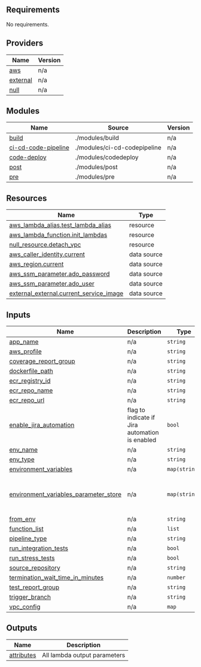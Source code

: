 <!-- BEGIN_TF_DOCS -->
## Requirements

No requirements.

## Providers

| Name | Version |
|------|---------|
| <a name="provider_aws"></a> [aws](#provider\_aws) | n/a |
| <a name="provider_external"></a> [external](#provider\_external) | n/a |
| <a name="provider_null"></a> [null](#provider\_null) | n/a |

## Modules

| Name | Source | Version |
|------|--------|---------|
| <a name="module_build"></a> [build](#module\_build) | ./modules/build | n/a |
| <a name="module_ci-cd-code-pipeline"></a> [ci-cd-code-pipeline](#module\_ci-cd-code-pipeline) | ./modules/ci-cd-codepipeline | n/a |
| <a name="module_code-deploy"></a> [code-deploy](#module\_code-deploy) | ./modules/codedeploy | n/a |
| <a name="module_post"></a> [post](#module\_post) | ./modules/post | n/a |
| <a name="module_pre"></a> [pre](#module\_pre) | ./modules/pre | n/a |

## Resources

| Name | Type |
|------|------|
| [aws_lambda_alias.test_lambda_alias](https://registry.terraform.io/providers/hashicorp/aws/latest/docs/resources/lambda_alias) | resource |
| [aws_lambda_function.init_lambdas](https://registry.terraform.io/providers/hashicorp/aws/latest/docs/resources/lambda_function) | resource |
| [null_resource.detach_vpc](https://registry.terraform.io/providers/hashicorp/null/latest/docs/resources/resource) | resource |
| [aws_caller_identity.current](https://registry.terraform.io/providers/hashicorp/aws/latest/docs/data-sources/caller_identity) | data source |
| [aws_region.current](https://registry.terraform.io/providers/hashicorp/aws/latest/docs/data-sources/region) | data source |
| [aws_ssm_parameter.ado_password](https://registry.terraform.io/providers/hashicorp/aws/latest/docs/data-sources/ssm_parameter) | data source |
| [aws_ssm_parameter.ado_user](https://registry.terraform.io/providers/hashicorp/aws/latest/docs/data-sources/ssm_parameter) | data source |
| [external_external.current_service_image](https://registry.terraform.io/providers/hashicorp/external/latest/docs/data-sources/external) | data source |

## Inputs

| Name | Description | Type | Default | Required |
|------|-------------|------|---------|:--------:|
| <a name="input_app_name"></a> [app\_name](#input\_app\_name) | n/a | `string` | n/a | yes |
| <a name="input_aws_profile"></a> [aws\_profile](#input\_aws\_profile) | n/a | `string` | n/a | yes |
| <a name="input_coverage_report_group"></a> [coverage\_report\_group](#input\_coverage\_report\_group) | n/a | `string` | n/a | yes |
| <a name="input_dockerfile_path"></a> [dockerfile\_path](#input\_dockerfile\_path) | n/a | `string` | n/a | yes |
| <a name="input_ecr_registry_id"></a> [ecr\_registry\_id](#input\_ecr\_registry\_id) | n/a | `string` | n/a | yes |
| <a name="input_ecr_repo_name"></a> [ecr\_repo\_name](#input\_ecr\_repo\_name) | n/a | `string` | n/a | yes |
| <a name="input_ecr_repo_url"></a> [ecr\_repo\_url](#input\_ecr\_repo\_url) | n/a | `string` | n/a | yes |
| <a name="input_enable_jira_automation"></a> [enable\_jira\_automation](#input\_enable\_jira\_automation) | flag to indicate if Jira automation is enabled | `bool` | `false` | no |
| <a name="input_env_name"></a> [env\_name](#input\_env\_name) | n/a | `string` | n/a | yes |
| <a name="input_env_type"></a> [env\_type](#input\_env\_type) | n/a | `string` | n/a | yes |
| <a name="input_environment_variables"></a> [environment\_variables](#input\_environment\_variables) | n/a | `map(string)` | `{}` | no |
| <a name="input_environment_variables_parameter_store"></a> [environment\_variables\_parameter\_store](#input\_environment\_variables\_parameter\_store) | n/a | `map(string)` | <pre>{<br>  "ADO_PASSWORD": "/app/ado_password",<br>  "ADO_USER": "/app/ado_user"<br>}</pre> | no |
| <a name="input_from_env"></a> [from\_env](#input\_from\_env) | n/a | `string` | n/a | yes |
| <a name="input_function_list"></a> [function\_list](#input\_function\_list) | n/a | `list` | `[]` | no |
| <a name="input_pipeline_type"></a> [pipeline\_type](#input\_pipeline\_type) | n/a | `string` | n/a | yes |
| <a name="input_run_integration_tests"></a> [run\_integration\_tests](#input\_run\_integration\_tests) | n/a | `bool` | `false` | no |
| <a name="input_run_stress_tests"></a> [run\_stress\_tests](#input\_run\_stress\_tests) | n/a | `bool` | `false` | no |
| <a name="input_source_repository"></a> [source\_repository](#input\_source\_repository) | n/a | `string` | n/a | yes |
| <a name="input_termination_wait_time_in_minutes"></a> [termination\_wait\_time\_in\_minutes](#input\_termination\_wait\_time\_in\_minutes) | n/a | `number` | `120` | no |
| <a name="input_test_report_group"></a> [test\_report\_group](#input\_test\_report\_group) | n/a | `string` | n/a | yes |
| <a name="input_trigger_branch"></a> [trigger\_branch](#input\_trigger\_branch) | n/a | `string` | n/a | yes |
| <a name="input_vpc_config"></a> [vpc\_config](#input\_vpc\_config) | n/a | `map` | `{}` | no |

## Outputs

| Name | Description |
|------|-------------|
| <a name="output_attributes"></a> [attributes](#output\_attributes) | All lambda output parameters |
<!-- END_TF_DOCS -->